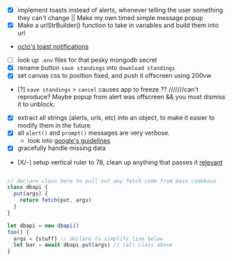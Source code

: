 - [X] implement toasts instead of alerts, whenever telling the user something they can't change || Make my own timed simple message popup
- [X] Make a urlStrBuilder() function to take in variables and build them into url
- [octo's toast notifications](https://codepen.io/octoshrimpy/pen/JYPQbo?editors=1010)
- [ ] look up `.env` files for that pesky mongodb secret
- [X] rename button `save standings` into `download standings`
- [X] set canvas css to position fixed, and push it offscreen using 200vw
- [?] `save standings` > `cancel` causes app to freeze ??  ///////can't reproduce? Maybe popup from alert was offscreen && you must dismiss it to unblock;
- [X] extract all strings (alerts, urls, etc) into an object, to make it easier to modify them in the future
- [X] all `alert()` and `prompt()` messages are very verbose. 
  - look into [google's guidelines](https://primer.style/design/)
- [X] gracefully handle missing data
<!-- - [ ] check out `__dirname` and how to get current url/path pushed for a later date -->
- [X/-] setup vertical ruler to 78, clean up anything that passes it [relevant](https://github.com/microsoft/vscode/issues/103662)

```js

// declare class here to pull out any fetch code from main codebase
class dbapi {
  put(args) {
    return fetch(put, args)
  }
}

let dbapi = new dbapi()
foo() {
  args = {stuff} // declare to simplify line below
  let bar = await dbapi.put(args) // call class above
}

```